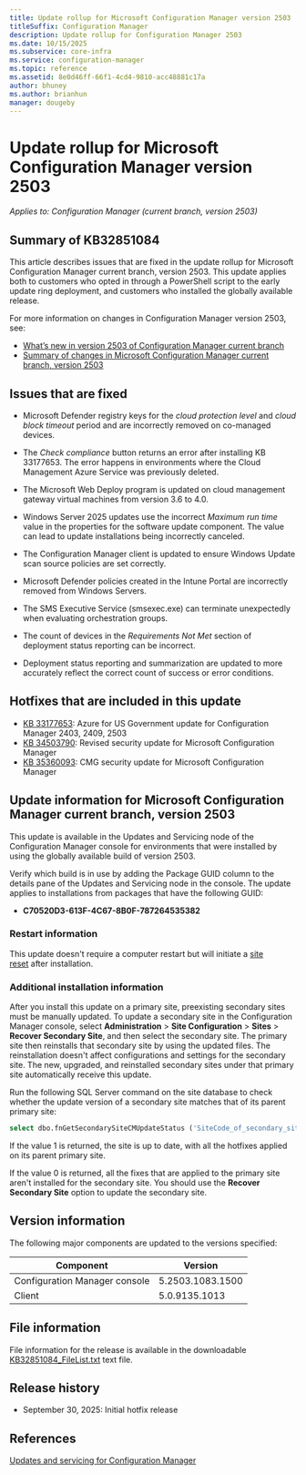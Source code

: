 ```yaml
---
title: Update rollup for Microsoft Configuration Manager version 2503
titleSuffix: Configuration Manager
description: Update rollup for Configuration Manager 2503
ms.date: 10/15/2025
ms.subservice: core-infra
ms.service: configuration-manager
ms.topic: reference
ms.assetid: 8e0d46ff-66f1-4cd4-9810-acc48881c17a
author: bhuney
ms.author: brianhun
manager: dougeby
---
```


# Update rollup for Microsoft Configuration Manager version 2503

*Applies to: Configuration Manager (current branch, version 2503)*

## Summary of KB32851084
This article describes issues that are fixed in the update rollup for Microsoft Configuration Manager current branch, version 2503. This update applies both to customers who opted in through a PowerShell script to the early update ring deployment, and customers who installed the globally available release.

For more information on changes in Configuration Manager version 2503, see:

- [What’s new in version 2503 of Configuration Manager current branch](../../core/plan-design/changes/whats-new-in-version-2503.md)
- [Summary of changes in Microsoft Configuration Manager current branch, version 2503](../2503/31909343.md)

## Issues that are fixed
<!-- 34731174 -->
- Microsoft Defender registry keys for the *cloud protection level* and *cloud block timeout* period and are incorrectly removed on co-managed devices.

<!-- 34730905 -->
- The *Check compliance* button returns an error after installing KB 33177653. The error happens in environments where the Cloud Management Azure Service was previously deleted.

<!-- 34870652 -->
- The Microsoft Web Deploy program is updated on cloud management gateway virtual machines from version 3.6 to 4.0.

<!-- 34870625 -->
- Windows Server 2025 updates use the incorrect *Maximum run time* value in the properties for the software update component. The value can lead to update installations being incorrectly canceled.

<!-- 32851851 -->
- The Configuration Manager client is updated to ensure Windows Update scan source policies are set correctly.

<!-- 32525794 -->
- Microsoft Defender policies created in the Intune Portal are incorrectly removed from Windows Servers. 

<!-- 33141709 -->
- The SMS Executive Service (smsexec.exe) can terminate unexpectedly when evaluating orchestration groups.

<!-- 33899387 -->
- The count of devices in the *Requirements Not Met* section of deployment status reporting can be incorrect.

<!-- 33899391, 33899393, 33899395 -->
- Deployment status reporting and summarization are updated to more accurately reflect the correct count of success or error conditions.

## Hotfixes that are included in this update

- [KB 33177653](../2503/33177653.md): Azure for US Government update for Configuration Manager 2403, 2409, 2503
- [KB 34503790](../2503/34503790.md): Revised security update for Microsoft Configuration Manager
- [KB 35360093](../2409/35360093.md): CMG security update for Microsoft Configuration Manager

## Update information for Microsoft Configuration Manager current branch, version 2503

This update is available in the Updates and Servicing node of the Configuration Manager console for environments that were installed by using the globally available build of version 2503.

<!-- Members of the Configuration Manager Technology Adoption Program (TAP) must first apply the private TAP rollup before this update is displayed. -->

Verify which build is in use by adding the Package GUID column to the details pane of the Updates and Servicing node in the console. The update applies to installations from packages that have the following GUID:

- **C70520D3-613F-4C67-8B0F-787264535382**

### Restart information

This update doesn't require a computer restart but will initiate a [site reset](../../core/servers/manage/modify-your-infrastructure.md#bkmk_reset) after installation.

### Additional installation information

After you install this update on a primary site, preexisting secondary sites must be manually updated. To update a secondary site in the Configuration Manager console, select **Administration** > **Site Configuration** > **Sites** >  **Recover Secondary Site**, and then select the secondary site. The primary site then reinstalls that secondary site by using the updated files. The reinstallation doesn't affect configurations and settings for the secondary site. The new, upgraded, and reinstalled secondary sites under that primary site automatically receive this update.

Run the following SQL Server command on the site database to check whether the update version of a secondary site matches that of its parent primary site:

```sql
select dbo.fnGetSecondarySiteCMUpdateStatus ('SiteCode_of_secondary_site')
```

If the value 1 is returned, the site is up to date, with all the hotfixes applied on its parent primary site.

If the value 0 is returned, all the fixes that are applied to the primary site aren't installed for the secondary site. You should use the **Recover Secondary Site** option to update the secondary site.

## Version information

The following major components are updated to the versions specified:

| Component | Version |
|---|---|
| Configuration Manager console | 5.2503.1083.1500 |
| Client | 5.0.9135.1013 |

## File information

File information for the release is available in the downloadable [KB32851084_FileList.txt](https://aka.ms/KB32851084_FileList) text file.

## Release history

- September 30, 2025: Initial hotfix release

## References

[Updates and servicing for Configuration Manager](../../core/servers/manage/updates.md)
